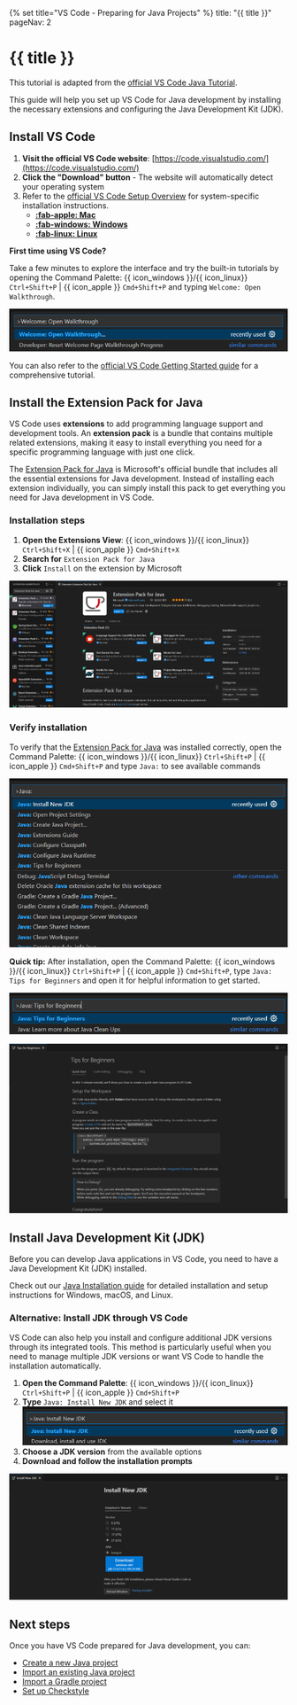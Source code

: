 {% set title="VS Code - Preparing for Java Projects" %}
<frontmatter>
  title: "{{ title }}"
  pageNav: 2
</frontmatter>

<include src="vscode.md#wip-warning" />

# {{ title }}

<box type="info" seamless>

This tutorial is adapted from the [official VS Code Java Tutorial](https://code.visualstudio.com/docs/java/java-tutorial).
</box>

This guide will help you set up VS Code for Java development by installing the necessary extensions and configuring the Java Development Kit (JDK).

## Install VS Code

1. **Visit the official VS Code website**: [https://code.visualstudio.com/](https://code.visualstudio.com/)
2. **Click the "Download" button** - The website will automatically detect your operating system
3. Refer to the [official VS Code Setup Overview](https://code.visualstudio.com/docs/setup/setup-overview) for system-specific installation instructions.
    * [**:fab-apple: Mac**](https://code.visualstudio.com/docs/setup/mac#_install-vs-code-on-macos)
    * [**:fab-windows: Windows**](https://code.visualstudio.com/docs/setup/windows#_install-vs-code-on-windows)
    * [**:fab-linux: Linux**](https://code.visualstudio.com/docs/setup/linux#_install-vs-code-on-linux)

<box type="tip" seamless>

**First time using VS Code?**

Take a few minutes to explore the interface and try the built-in tutorials by opening the Command Palette: {{ icon_windows }}/{{ icon_linux}} `Ctrl+Shift+P` | {{ icon_apple }} `Cmd+Shift+P` and typing `Welcome: Open Walkthrough`.

![VS Code Command Palette "Welcome: Open Walkthrough"](images/vscodeJavaSetup/VSCodeOpenWalkthrough.png)

You can also refer to the [official VS Code Getting Started guide](https://code.visualstudio.com/docs/getstarted/getting-started) for a comprehensive tutorial.
</box>

## Install the Extension Pack for Java

VS Code uses **extensions** to add programming language support and development tools. An **extension pack** is a bundle that contains multiple related extensions, making it easy to install everything you need for a specific programming language with just one click.

The [Extension Pack for Java](https://marketplace.visualstudio.com/items?itemName=vscjava.vscode-java-pack) is Microsoft's official bundle that includes all the essential extensions for Java development. Instead of installing each extension individually, you can simply install this pack to get everything you need for Java development in VS Code.

### Installation steps

1. **Open the Extensions View**: {{ icon_windows }}/{{ icon_linux}} `Ctrl+Shift+X` | {{ icon_apple }} `Cmd+Shift+X`
2. **Search for** `Extension Pack for Java`
3. **Click** `Install` on the extension by Microsoft

![VS Code Extension Pack for Java](images/vscodeJavaSetup/VSCodeExtensionPackForJava.png)

### Verify installation

To verify that the [Extension Pack for Java](https://marketplace.visualstudio.com/items?itemName=vscjava.vscode-java-pack) was installed correctly, open the Command Palette: {{ icon_windows }}/{{ icon_linux}} `Ctrl+Shift+P` | {{ icon_apple }} `Cmd+Shift+P` and type `Java:` to see available commands

![VS Code Command Palette Java commands](images/vscodeJavaSetup/VSCodeCommandPaletteJava.png)

<box type="tip" seamless>

**Quick tip:** After installation, open the Command Palette: {{ icon_windows }}/{{ icon_linux}} `Ctrl+Shift+P` | {{ icon_apple }} `Cmd+Shift+P`, type `Java: Tips for Beginners` and open it for helpful information to get started.

![VS Code Command Palette "Java: Tips for Beginners"](images/vscodeJavaSetup/VSCodeCommandPaletteJavaTipsForBeginners.png)

![VS Code Java: Tips for Beginners](images/vscodeJavaSetup/VSCodeJavaTipsForBeginners.png)
</box>

## Install Java Development Kit (JDK)

Before you can develop Java applications in VS Code, you need to have a Java Development Kit (JDK) installed.

Check out our [Java Installation guide](javaInstallation.html) for detailed installation and setup instructions for Windows, macOS, and Linux.

### Alternative: Install JDK through VS Code

VS Code can also help you install and configure additional JDK versions through its integrated tools. This method is particularly useful when you need to manage multiple JDK versions or want VS Code to handle the installation automatically.

1. **Open the Command Palette**: {{ icon_windows }}/{{ icon_linux}} `Ctrl+Shift+P` | {{ icon_apple }} `Cmd+Shift+P`
2. **Type** `Java: Install New JDK` and select it
![VS Code Command Palette "Java: Install New JDK"](images/vscodeJavaSetup/VSCodeCommandPaletteJavaInstallNewJDK.png)
3. **Choose a JDK version** from the available options
4. **Download and follow the installation prompts**

![VS Code Java: Install New JDK](images/vscodeJavaSetup/VSCodeJavaInstallNewJDK.png)

## Next steps

Once you have VS Code prepared for Java development, you can:

* [Create a new Java project](vscCreatingNewJavaProject.html)
* [Import an existing Java project](vscImportingJavaProject.html)
* [Import a Gradle project](vscImportingGradleProject.html)
* [Set up Checkstyle](vscSettingUpCheckstyle.html)
